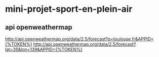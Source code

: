 # mini-projet-sport-en-plein-air

## api openweathermap
http://api.openweathermap.org/data/2.5/forecast?q=toulouse,fr&APPID={%TOKEN%}
http://api.openweathermap.org/data/2.5/forecast?lat=35&lon=139&APPID={%TOKEN%}

##
